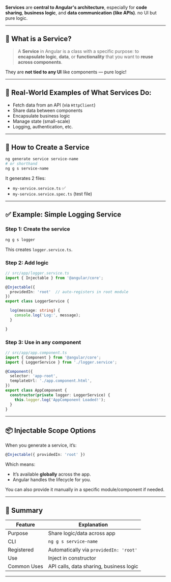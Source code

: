 **Services** are **central to Angular's architecture**, especially for **code sharing**, **business logic**, and **data communication (like APIs)**. no UI but pure logic.  

---

## 🧠 What is a Service?

> A **Service** in Angular is a class with a specific purpose: to **encapsulate logic**, **data**, or **functionality** that you want to **reuse across components**.

They are **not tied to any UI** like components — pure logic!

---

## 🧪 Real-World Examples of What Services Do:

- Fetch data from an API (via `HttpClient`)
- Share data between components
- Encapsulate business logic
- Manage state (small-scale)
- Logging, authentication, etc.

---

## 🔧 How to Create a Service

```sh
ng generate service service-name
# or shorthand
ng g s service-name
```

It generates 2 files:

- `my-service.service.ts` ✅
- `my-service.service.spec.ts` (test file)

---

## ✅ Example: Simple Logging Service

### Step 1: Create the service

```sh
ng g s logger
```

This creates `logger.service.ts`.

### Step 2: Add logic

```ts
// src/app/logger.service.ts
import { Injectable } from '@angular/core';

@Injectable({
  providedIn: 'root'  // auto-registers in root module
})
export class LoggerService {

  log(message: string) {
    console.log('Log:', message);
  }

}
```

### Step 3: Use in any component

```ts
// src/app/app.component.ts
import { Component } from '@angular/core';
import { LoggerService } from './logger.service';

@Component({
  selector: 'app-root',
  templateUrl: './app.component.html',
})
export class AppComponent {
  constructor(private logger: LoggerService) {
    this.logger.log('AppComponent Loaded!');
  }
}
```

---

## 📦 Injectable Scope Options

When you generate a service, it’s:

```ts
@Injectable({ providedIn: 'root' })
```

Which means:
- It’s available **globally** across the app.
- Angular handles the lifecycle for you.

You can also provide it manually in a specific module/component if needed.

---

## 💬 Summary

| Feature | Explanation |
|--------|-------------|
| Purpose | Share logic/data across app |
| CLI | `ng g s service-name` |
| Registered | Automatically via `providedIn: 'root'` |
| Use | Inject in constructor |
| Common Uses | API calls, data sharing, business logic |

---
